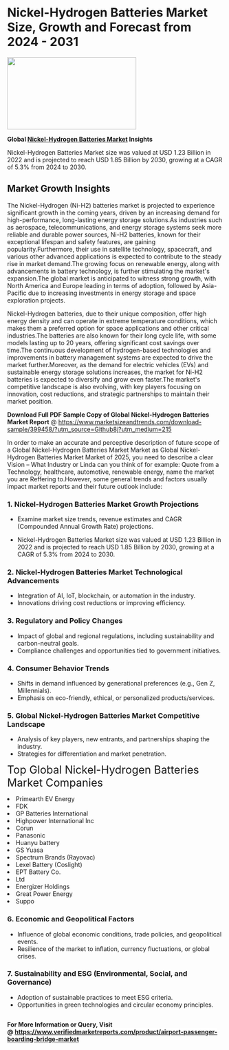 <H1>Nickel-Hydrogen Batteries Market Size, Growth and Forecast from 2024 - 2031</H1><img class="aligncenter size-medium wp-image-584254" src="https://thirdeyenews.in/wp-content/uploads/2024/09/Global-Market-Research-300x168.jpeg" alt="" width="300" height="168" /><p><strong>Global&nbsp;<a href="https://www.marketsizeandtrends.com/download-sample/399458/?utm_source=Github8j?utm_medium=215">Nickel-Hydrogen Batteries Market</a> Insights</strong></p><p>Nickel-Hydrogen Batteries Market size was valued at USD 1.23 Billion in 2022 and is projected to reach USD 1.85 Billion by 2030, growing at a CAGR of 5.3% from 2024 to 2030.</p><p><h2>Market Growth Insights</h2> <p>The Nickel-Hydrogen (Ni-H2) batteries market is projected to experience significant growth in the coming years, driven by an increasing demand for high-performance, long-lasting energy storage solutions.As industries such as aerospace, telecommunications, and energy storage systems seek more reliable and durable power sources, Ni-H2 batteries, known for their exceptional lifespan and safety features, are gaining popularity.Furthermore, their use in satellite technology, spacecraft, and various other advanced applications is expected to contribute to the steady rise in market demand.The growing focus on renewable energy, along with advancements in battery technology, is further stimulating the market's expansion.The global market is anticipated to witness strong growth, with North America and Europe leading in terms of adoption, followed by Asia-Pacific due to increasing investments in energy storage and space exploration projects.</p> <p>Nickel-Hydrogen batteries, due to their unique composition, offer high energy density and can operate in extreme temperature conditions, which makes them a preferred option for space applications and other critical industries.The batteries are also known for their long cycle life, with some models lasting up to 20 years, offering significant cost savings over time.The continuous development of hydrogen-based technologies and improvements in battery management systems are expected to drive the market further.Moreover, as the demand for electric vehicles (EVs) and sustainable energy storage solutions increases, the market for Ni-H2 batteries is expected to diversify and grow even faster.The market's competitive landscape is also evolving, with key players focusing on innovation, cost reductions, and strategic partnerships to maintain their market position.</p> <p><span class=""><strong>Download Full PDF Sample Copy of Global Nickel-Hydrogen Batteries Market Report</strong> @ <a href="https://www.marketsizeandtrends.com/download-sample/399458/?utm_source=Github8j?utm_medium=215" target="_blank">https://www.marketsizeandtrends.com/download-sample/399458/?utm_source=Github8j?utm_medium=215</a></span></p><p>In order to make an accurate and perceptive description of future scope of a Global&nbsp;Nickel-Hydrogen Batteries Market Market as Global&nbsp;Nickel-Hydrogen Batteries Market Market of 2025, you need to describe a clear Vision &ndash; What Industry or Linda can you think of for example: Quote from a Technology, healthcare, automotive, renewable energy, name the market you are Reffering to.However, some general trends and factors usually impact market reports and their future outlook include:</p><h3>1.&nbsp;<strong>Nickel-Hydrogen Batteries Market Growth Projections</strong></h3><ul><li>Examine market size trends, revenue estimates and CAGR (Compounded Annual Growth Rate) projections.</li><li><p>Nickel-Hydrogen Batteries Market size was valued at USD 1.23 Billion in 2022 and is projected to reach USD 1.85 Billion by 2030, growing at a CAGR of 5.3% from 2024 to 2030.</p></li></ul><h3>2.&nbsp;<strong>Nickel-Hydrogen Batteries Market Technological Advancements</strong></h3><ul><li>Integration of AI, IoT, blockchain, or automation in the industry.</li><li>Innovations driving cost reductions or improving efficiency.</li></ul><h3>3.&nbsp;<strong>Regulatory and Policy Changes</strong></h3><ul><li>Impact of global and regional regulations, including sustainability and carbon-neutral goals.</li><li>Compliance challenges and opportunities tied to government initiatives.</li></ul><h3>4.&nbsp;<strong>Consumer Behavior Trends</strong></h3><ul><li>Shifts in demand influenced by generational preferences (e.g., Gen Z, Millennials).</li><li>Emphasis on eco-friendly, ethical, or personalized products/services.</li></ul><h3>5.&nbsp;<strong>Global Nickel-Hydrogen Batteries Market Competitive Landscape</strong></h3><ul><li>Analysis of key players, new entrants, and partnerships shaping the industry.</li><li>Strategies for differentiation and market penetration.</li></ul><p data-pm-slice="1 1 []"><span style="color: inherit; font-family: inherit; font-size: 25px;">Top Global Nickel-Hydrogen Batteries Market Companies</span></p><div class="" data-test-id=""><p><li>Primearth EV Energy</li><li> FDK</li><li> GP Batteries International</li><li> Highpower International Inc</li><li> Corun</li><li> Panasonic</li><li> Huanyu battery</li><li> GS Yuasa</li><li> Spectrum Brands (Rayovac)</li><li> Lexel Battery (Coslight)</li><li> EPT Battery Co.</li><li> Ltd</li><li> Energizer Holdings</li><li> Great Power Energy</li><li> Suppo</li></p></div><h3>6.&nbsp;<strong>Economic and Geopolitical Factors</strong></h3><ul><li>Influence of global economic conditions, trade policies, and geopolitical events.</li><li>Resilience of the market to inflation, currency fluctuations, or global crises.</li></ul><h3>7.&nbsp;<strong>Sustainability and ESG (Environmental, Social, and Governance)</strong></h3><ul><li>Adoption of sustainable practices to meet ESG criteria.</li><li>Opportunities in green technologies and circular economy principles.</li></ul><h2><strong style="font-size: 14px;">For More Information or Query, Visit @&nbsp;</strong><a style="background-color: #ffffff; font-size: 14px;" href="https://www.marketsizeandtrends.com/report/nickel-hydrogen-batteries-market/" target="_blank">https://www.verifiedmarketreports.com/product/airport-passenger-boarding-bridge-market</a></h2>